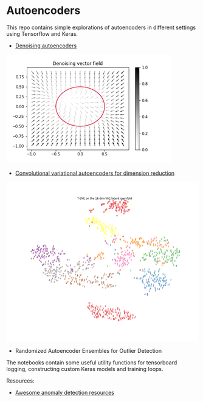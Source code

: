 # Autoencoders

This repo contains simple explorations of autoencoders in different settings using Tensorflow and Keras.

- [Denoising autoencoders](https://github.com/danieltsoukup/autoencoders/blob/master/denoising_autoencoders.ipynb)

<img src="denoising_vector_field.png" 
alt="denoising vector field"/>

- [Convolutional variational autoencoders for dimension reduction](https://github.com/danieltsoukup/autoencoders/blob/master/variational_autoencoders.ipynb)

<img src="tsne_latent.png" 
alt="tsne clustering"/>

- Randomized Autoencoder Ensembles for Outlier Detection

The notebooks contain some useful utility functions for tensorboard logging, constructing custom Keras models and training loops.

Resources:

- [Awesome anomaly detection resources](https://github.com/yzhao062/anomaly-detection-resources)